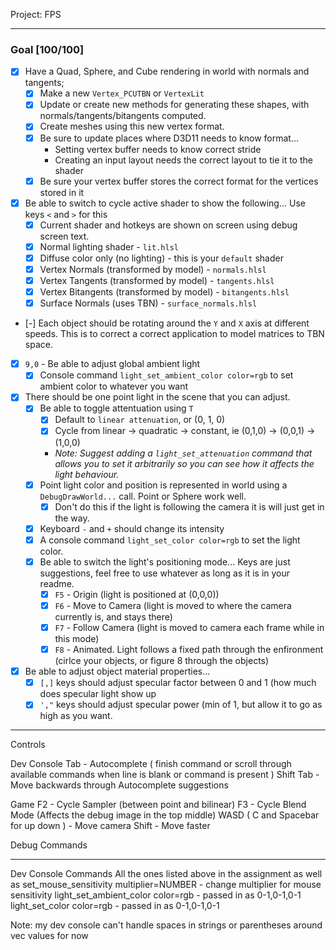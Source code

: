 Project: FPS

------

### Goal [100/100]
- [x] Have a Quad, Sphere, and Cube rendering in world with normals and tangents;
    - [x] Make a new `Vertex_PCUTBN` or `VertexLit`
    - [x] Update or create new methods for generating these shapes, with normals/tangents/bitangents computed.
    - [x] Create meshes using this new vertex format.
    - [x] Be sure to update places where D3D11 needs to know format...
        - Setting vertex buffer needs to know correct stride
        - Creating an input layout needs the correct layout to tie it to the shader
    - [x] Be sure your vertex buffer stores the correct format for the vertices stored in it
- [x] Be able to switch to cycle active shader to show the following...  Use keys `<` and `>` for this
    - [x] Current shader and hotkeys are shown on screen using debug screen text.
    - [x] Normal lighting shader - `lit.hlsl`
    - [x] Diffuse color only (no lighting) - this is your `default` shader
    - [x] Vertex Normals (transformed by model) - `normals.hlsl`
    - [x] Vertex Tangents (transformed by model) - `tangents.hlsl`
    - [x] Vertex Bitangents (transformed by model) - `bitangents.hlsl`
    - [x] Surface Normals (uses TBN) - `surface_normals.hlsl`
- [-] Each object should be rotating around the `Y` and `X` axis at different speeds.  This is to correct a correct application to model matrices to TBN space.
- [x] `9,0` - Be able to adjust global ambient light
    - [x] Console command `light_set_ambient_color color=rgb` to set ambient color to whatever you want
- [x] There should be one point light in the scene that you can adjust.
    - [x] Be able to toggle attentuation using `T`
        - [x] Default to `linear attenuation`, or (0, 1, 0)
        - [x] Cycle from linear -> quadratic -> constant, ie (0,1,0) -> (0,0,1) -> (1,0,0)
        - *Note: Suggest adding a `light_set_attenuation` command that allows you to set it arbitrarily so you can see how it affects the light behaviour.*
    - [x] Point light color and position is represented in world using a `DebugDrawWorld...` call.  Point or Sphere work well. 
        - [x] Don't do this if the light is following the camera it is will just get in the way. 
    - [x] Keyboard `-` and `+` should change its intensity
    - [x] A console command `light_set_color color=rgb` to set the light color.  
    - [x] Be able to switch the light's positioning mode... Keys are just suggestions, feel free to use whatever as long as it is in your readme. 
        - [x] `F5` - Origin (light is positioned at (0,0,0))
        - [x] `F6` - Move to Camera (light is moved to where the camera currently is, and stays there)
        - [x] `F7` - Follow Camera (light is moved to camera each frame while in this mode)
        - [x] `F8` - Animated.  Light follows a fixed path through the enfironment (cirlce your objects, or figure 8 through the objects)
- [x] Be able to adjust object material properties...
    - [x] `[,]` keys should adjust specular factor between 0 and 1 (how much does specular light show up
    - [x] `',"` keys should adjust specular power (min of 1, but allow it to go as high as you want.

------
Controls

Dev Console
Tab - Autocomplete ( finish command or scroll through available commands when line is blank or command is present )
Shift Tab - Move backwards through Autocomplete suggestions

Game
F2 - Cycle Sampler (between point and bilinear)
F3 - Cycle Blend Mode (Affects the debug image in the top middle)
WASD ( C and Spacebar for up down ) - Move camera
Shift - Move faster 

Debug Commands

------
Dev Console Commands
All the ones listed above in the assignment as well as
set_mouse_sensitivity multiplier=NUMBER - change multiplier for mouse sensitivity
light_set_ambient_color color=rgb - passed in as 0-1,0-1,0-1
light_set_color color=rgb - passed in as 0-1,0-1,0-1

Note: my dev console can't handle spaces in strings or parentheses around vec values for now